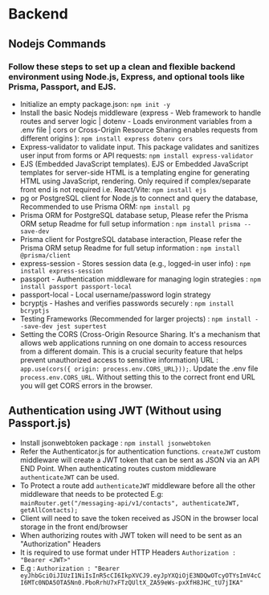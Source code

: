 # Backend

## Nodejs Commands

### Follow these steps to set up a clean and flexible backend environment using Node.js, Express, and optional tools like Prisma, Passport, and EJS.

- Initialize an empty package.json: `npm init -y`
- Install the basic Nodejs middleware (express - Web framework to handle routes and server logic | dotenv - Loads environment variables from a .env file | cors or Cross-Origin Resource Sharing enables requests from different origins ): `npm install express dotenv cors`
- Express-validator to validate input. This package validates and sanitizes user input from forms or API requests: `npm install express-validator`
- EJS (Embedded JavaScript templates). EJS or Embedded JavaScript templates for server-side HTML is a templating engine for generating HTML using JavaScript, rendering. Only required if complex/separate front end is not required i.e. React/Vite: `npm install ejs`
- pg or PostgreSQL client for Node.js to connect and query the database, Recommended to use Prisma ORM: `npm install pg`
- Prisma ORM for PostgreSQL database setup, Please refer the Prisma ORM setup Readme for full setup information : `npm install prisma --save-dev`
- Prisma client for PostgreSQL database interaction, Please refer the Prisma ORM setup Readme for full setup information : `npm install @prisma/client`
- express-session - Stores session data (e.g., logged-in user info) : `npm install express-session`
- passport - Authentication middleware for managing login strategies : `npm install passport passport-local`
- passport-local - Local username/password login strategy
- bcryptjs - Hashes and verifies passwords securely : `npm install bcryptjs`
- Testing Frameworks (Recommended for larger projects) :
  `npm install --save-dev jest supertest`
- Setting the CORS (Cross-Origin Resource Sharing. It's a mechanism that allows web applications running on one domain to access resources from a different domain. This is a crucial security feature that helps prevent unauthorized access to sensitive information) URL : `app.use(cors({ origin: process.env.CORS_URL}));`. Update the .env file `process.env.CORS_URL`. Without setting this to the correct front end URL you will get CORS errors in the browser.

## Authentication using JWT (Without using Passport.js)

- Install jsonwebtoken package : `npm install jsonwebtoken`
- Refer the Authenticator.js for authentication functions. `createJWT` custom middleware will create a JWT token that can be sent as JSON via an API END Point. When authenticating routes custom middleware `authenticateJWT` can be used.
- To Protect a route add `authenticateJWT` middleware before all the other middleware that needs to be protected E.g: `mainRouter.get("/messaging-api/v1/contacts", authenticateJWT, getAllContacts);`
- Client will need to save the token received as JSON in the browser local storage in the front end/browser
- When authorizing routes with JWT token will need to be sent as an "Authorization" Headers
- It is required to use format under HTTP Headers `Authorization : "Bearer <JWT>"`
- E.g : `Authorization : "Bearer eyJhbGciOiJIUzI1NiIsInR5cCI6IkpXVCJ9.eyJpYXQiOjE3NDQwOTcyOTYsImV4cCI6MTc0NDA5OTA5Nn0.PboRrhU7xFTzQUltX_ZA59eWs-pxXfH8JHC_tU7jIKA"`
